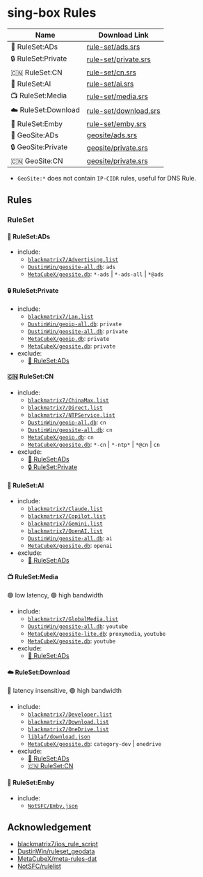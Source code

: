 # sing-box Rules

| Name                | Download Link                                                                                         |
| ------------------- | ----------------------------------------------------------------------------------------------------- |
| 📵 RuleSet:ADs      | [rule-set/ads.srs](https://github.com/liblaf/sing-box-rules/raw/rule-sets/rule-set/ads.srs)           |
| 🔒 RuleSet:Private  | [rule-set/private.srs](https://github.com/liblaf/sing-box-rules/raw/rule-sets/rule-set/private.srs)   |
| 🇨🇳 RuleSet:CN       | [rule-set/cn.srs](https://github.com/liblaf/sing-box-rules/raw/rule-sets/rule-set/cn.srs)             |
| 🤖 RuleSet:AI       | [rule-set/ai.srs](https://github.com/liblaf/sing-box-rules/raw/rule-sets/rule-set/ai.srs)             |
| 📺 RuleSet:Media    | [rule-set/media.srs](https://github.com/liblaf/sing-box-rules/raw/rule-sets/rule-set/media.srs)       |
| ☁️ RuleSet:Download | [rule-set/download.srs](https://github.com/liblaf/sing-box-rules/raw/rule-sets/rule-set/download.srs) |
| 🍟 RuleSet:Emby     | [rule-set/emby.srs](https://github.com/liblaf/sing-box-rules/raw/rule-sets/rule-set/emby.srs)         |
| 📵 GeoSite:ADs      | [geosite/ads.srs](https://github.com/liblaf/sing-box-rules/raw/rule-sets/geosite/ads.srs)             |
| 🔒 GeoSite:Private  | [geosite/private.srs](https://github.com/liblaf/sing-box-rules/raw/rule-sets/geosite/private.srs)     |
| 🇨🇳 GeoSite:CN       | [geosite/private.srs](https://github.com/liblaf/sing-box-rules/raw/rule-sets/geosite/cn.srs)          |

- `GeoSite:*` does not contain `IP-CIDR` rules, useful for DNS Rule.

## Rules

### RuleSet

#### 📵 RuleSet:ADs

- include:
  - [`blackmatrix7/Advertising.list`](https://github.com/blackmatrix7/ios_rule_script/tree/master/rule/Clash/Advertising)
  - [`DustinWin/geosite-all.db`](https://github.com/DustinWin/ruleset_geodata): `ads`
  - [`MetaCubeX/geosite.db`](https://github.com/MetaCubeX/meta-rules-dat): `*-ads` | `*-ads-all` | `*@ads`

#### 🔒 RuleSet:Private

- include:
  - [`blackmatrix7/Lan.list`](https://github.com/blackmatrix7/ios_rule_script/tree/master/rule/Clash/Lan)
  - [`DustinWin/geoip-all.db`](https://github.com/DustinWin/ruleset_geodata): `private`
  - [`DustinWin/geosite-all.db`](https://github.com/DustinWin/ruleset_geodata): `private`
  - [`MetaCubeX/geoip.db`](https://github.com/MetaCubeX/meta-rules-dat): `private`
  - [`MetaCubeX/geosite.db`](https://github.com/MetaCubeX/meta-rules-dat): `private`
- exclude:
  - [📵 RuleSet:ADs](#-rulesetads)

#### 🇨🇳 RuleSet:CN

- include:
  - [`blackmatrix7/ChinaMax.list`](https://github.com/blackmatrix7/ios_rule_script/tree/master/rule/Clash/ChinaMax)
  - [`blackmatrix7/Direct.list`](https://github.com/blackmatrix7/ios_rule_script/tree/master/rule/Clash/Direct)
  - [`blackmatrix7/NTPService.list`](https://github.com/blackmatrix7/ios_rule_script/tree/master/rule/Clash/NTPService)
  - [`DustinWin/geoip-all.db`](https://github.com/DustinWin/ruleset_geodata): `cn`
  - [`DustinWin/geosite-all.db`](https://github.com/DustinWin/ruleset_geodata): `cn`
  - [`MetaCubeX/geoip.db`](https://github.com/MetaCubeX/meta-rules-dat): `cn`
  - [`MetaCubeX/geosite.db`](https://github.com/MetaCubeX/meta-rules-dat): `*-cn` | `*-ntp*` | `*@cn` | `cn`
- exclude:
  - [📵 RuleSet:ADs](#-rulesetads)
  - [🔒 RuleSet:Private](#-rulesetprivate)

#### 🤖 RuleSet:AI

- include:
  - [`blackmatrix7/Claude.list`](https://github.com/blackmatrix7/ios_rule_script/tree/master/rule/Clash/Claude)
  - [`blackmatrix7/Copilot.list`](https://github.com/blackmatrix7/ios_rule_script/tree/master/rule/Clash/Copilot)
  - [`blackmatrix7/Gemini.list`](https://github.com/blackmatrix7/ios_rule_script/tree/master/rule/Clash/Gemini)
  - [`blackmatrix7/OpenAI.list`](https://github.com/blackmatrix7/ios_rule_script/tree/master/rule/Clash/OpenAI)
  - [`DustinWin/geosite-all.db`](https://github.com/DustinWin/ruleset_geodata): `ai`
  - [`MetaCubeX/geosite.db`](https://github.com/MetaCubeX/meta-rules-dat): `openai`
- exclude:
  - [📵 RuleSet:ADs](#-rulesetads)

#### 📺 RuleSet:Media

🟢 low latency, 🟢 high bandwidth

- include:
  - [`blackmatrix7/GlobalMedia.list`](https://github.com/blackmatrix7/ios_rule_script/tree/master/rule/Clash/GlobalMedia)
  - [`DustinWin/geosite-all.db`](https://github.com/DustinWin/ruleset_geodata): `youtube`
  - [`MetaCubeX/geosite-lite.db`](https://github.com/MetaCubeX/meta-rules-dat): `proxymedia`, `youtube`
  - [`MetaCubeX/geosite.db`](https://github.com/MetaCubeX/meta-rules-dat): `youtube`
- exclude:
  - [📵 RuleSet:ADs](#-rulesetads)

#### ☁️ RuleSet:Download

🔴 latency insensitive, 🟢 high bandwidth

- include:
  - [`blackmatrix7/Developer.list`](https://github.com/blackmatrix7/ios_rule_script/tree/master/rule/Clash/Developer)
  - [`blackmatrix7/Download.list`](https://github.com/blackmatrix7/ios_rule_script/tree/master/rule/Clash/Download)
  - [`blackmatrix7/OneDrive.list`](https://github.com/blackmatrix7/ios_rule_script/tree/master/rule/Clash/OneDrive)
  - [`liblaf/download.json`](https://github.com/liblaf/sing-box-rules/blob/main/custom/download.json)
  - [`MetaCubeX/geosite.db`](https://github.com/MetaCubeX/meta-rules-dat): `category-dev` | `onedrive`
- exclude:
  - [📵 RuleSet:ADs](#-rulesetads)
  - [🇨🇳 RuleSet:CN](#-rulesetcn)

#### 🍟 RuleSet:Emby

- include:
  - [`NotSFC/Emby.json`](https://github.com/NotSFC/rulelist/blob/main/sing-box/Emby/Emby.json)

## Acknowledgement

- [blackmatrix7/ios_rule_script](https://github.com/blackmatrix7/ios_rule_script)
- [DustinWin/ruleset_geodata](https://github.com/DustinWin/ruleset_geodata)
- [MetaCubeX/meta-rules-dat](https://github.com/MetaCubeX/meta-rules-dat)
- [NotSFC/rulelist](https://github.com/NotSFC/rulelist)

